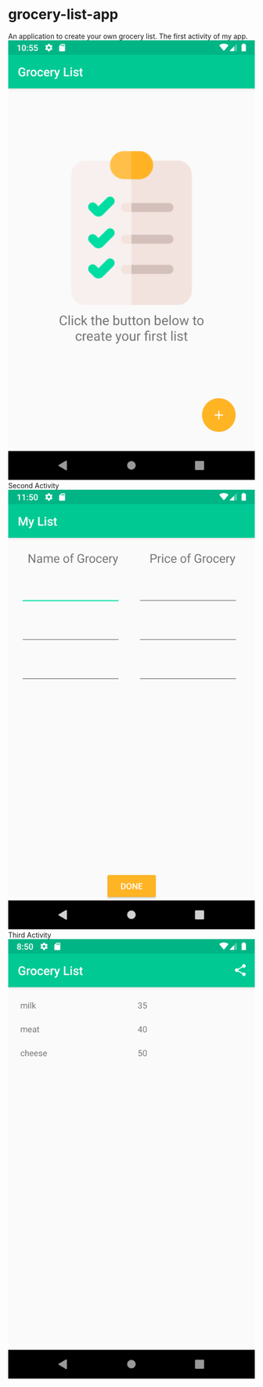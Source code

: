 # grocery-list-app
An application to create your own grocery list.
The first activity of my app.
![App Image.](Screenshot_1587333301.png)
Second Activity
![App Image.](Screenshot_1587336650.png)
Third Activity
![App Image.](Screenshot_1587369012.png)
